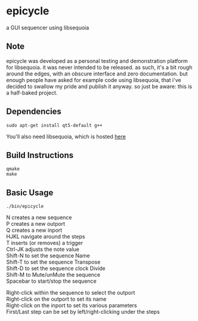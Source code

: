 # epicycle
a GUI sequencer using libsequoia

## Note
epicycle was developed as a personal testing and demonstration platform for
libsequoia. it was never intended to be released. as such, it's a bit rough
around the edges, with an obscure interface and zero documentation. but enough
people have asked for example code using libsequoia, that i've decided to
swallow my pride and publish it anyway. so just be aware: this is a half-baked
project.

## Dependencies
```
sudo apt-get install qt5-default g++
```
You'll also need libsequoia, which is hosted [here](https://github.com/chronopoulos/libsequoia)

## Build Instructions
```
qmake
make
```

## Basic Usage
```
./bin/epicycle
```

N creates a new sequence  
P creates a new outport  
Q creates a new inport  
HJKL navigate around the steps  
T inserts (or removes) a trigger  
Ctrl-JK adjusts the note value  
Shift-N to set the sequence Name  
Shift-T to set the sequence Transpose  
Shift-D to set the sequence clock Divide  
Shift-M to Mute/unMute the sequence  
Spacebar to start/stop the sequence  

Right-click within the sequence to select the outport  
Right-click on the outport to set its name  
Right-click on the inport to set its various parameters  
First/Last step can be set by left/right-clicking under the steps  
